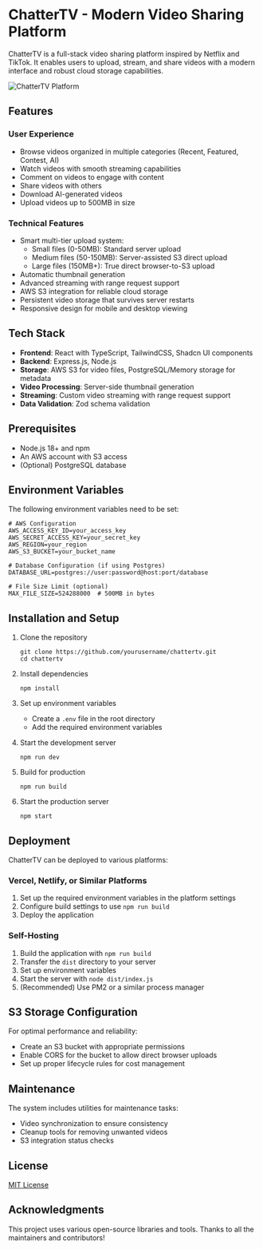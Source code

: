 # ChatterTV - Modern Video Sharing Platform

ChatterTV is a full-stack video sharing platform inspired by Netflix and TikTok. It enables users to upload, stream, and share videos with a modern interface and robust cloud storage capabilities.

![ChatterTV Platform](https://via.placeholder.com/800x400?text=ChatterTV+Platform)

## Features

### User Experience
- Browse videos organized in multiple categories (Recent, Featured, Contest, AI)
- Watch videos with smooth streaming capabilities
- Comment on videos to engage with content
- Share videos with others
- Download AI-generated videos
- Upload videos up to 500MB in size

### Technical Features
- Smart multi-tier upload system:
  - Small files (0-50MB): Standard server upload
  - Medium files (50-150MB): Server-assisted S3 direct upload
  - Large files (150MB+): True direct browser-to-S3 upload
- Automatic thumbnail generation
- Advanced streaming with range request support
- AWS S3 integration for reliable cloud storage
- Persistent video storage that survives server restarts
- Responsive design for mobile and desktop viewing

## Tech Stack

- **Frontend**: React with TypeScript, TailwindCSS, Shadcn UI components
- **Backend**: Express.js, Node.js
- **Storage**: AWS S3 for video files, PostgreSQL/Memory storage for metadata
- **Video Processing**: Server-side thumbnail generation
- **Streaming**: Custom video streaming with range request support
- **Data Validation**: Zod schema validation

## Prerequisites

- Node.js 18+ and npm
- An AWS account with S3 access
- (Optional) PostgreSQL database

## Environment Variables

The following environment variables need to be set:

```
# AWS Configuration
AWS_ACCESS_KEY_ID=your_access_key
AWS_SECRET_ACCESS_KEY=your_secret_key
AWS_REGION=your_region
AWS_S3_BUCKET=your_bucket_name

# Database Configuration (if using Postgres)
DATABASE_URL=postgres://user:password@host:port/database

# File Size Limit (optional)
MAX_FILE_SIZE=524288000  # 500MB in bytes
```

## Installation and Setup

1. Clone the repository
   ```
   git clone https://github.com/yourusername/chattertv.git
   cd chattertv
   ```

2. Install dependencies
   ```
   npm install
   ```

3. Set up environment variables
   - Create a `.env` file in the root directory
   - Add the required environment variables

4. Start the development server
   ```
   npm run dev
   ```

5. Build for production
   ```
   npm run build
   ```

6. Start the production server
   ```
   npm start
   ```

## Deployment

ChatterTV can be deployed to various platforms:

### Vercel, Netlify, or Similar Platforms
1. Set up the required environment variables in the platform settings
2. Configure build settings to use `npm run build`
3. Deploy the application

### Self-Hosting
1. Build the application with `npm run build`
2. Transfer the `dist` directory to your server
3. Set up environment variables
4. Start the server with `node dist/index.js`
5. (Recommended) Use PM2 or a similar process manager

## S3 Storage Configuration

For optimal performance and reliability:
- Create an S3 bucket with appropriate permissions
- Enable CORS for the bucket to allow direct browser uploads
- Set up proper lifecycle rules for cost management

## Maintenance

The system includes utilities for maintenance tasks:
- Video synchronization to ensure consistency
- Cleanup tools for removing unwanted videos
- S3 integration status checks

## License

[MIT License](LICENSE)

## Acknowledgments

This project uses various open-source libraries and tools. Thanks to all the maintainers and contributors!